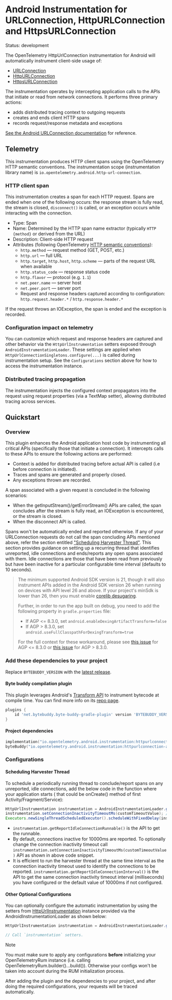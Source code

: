# Android Instrumentation for URLConnection, HttpURLConnection and HttpsURLConnection

Status: development

The OpenTelemetry HttpUrlConnection instrumentation for Android will automatically
instrument client-side usage of:

- [URLConnection](https://developer.android.com/reference/java/net/URLConnection)
- [HttpURLConnection](https://developer.android.com/reference/java/net/HttpURLConnection)
- [HttpsURLConnection](https://developer.android.com/reference/javax/net/ssl/HttpsURLConnection)

The instrumentation operates by intercepting application calls to the APIs that
initiate or read from network connections. It performs three primary actions:

- adds distributed tracing context to outgoing requests
- creates and ends client HTTP spans
- records request/response metadata and exceptions

[See the Android URLConnection documentation](https://developer.android.com/reference/java/net/URLConnection) for reference.

## Telemetry

This instrumentation produces HTTP client spans using the OpenTelemetry HTTP semantic
conventions. The instrumentation scope (instrumentation library name) is
`io.opentelemetry.android.http-url-connection`.

### HTTP client span

This instrumentation creates a span for each HTTP request. Spans are ended when one of
the following occurs: the response stream is fully read, the stream is closed,
`disconnect()` is called, or an exception occurs while interacting with the connection.

- Type: Span
- Name: Determined by the HTTP span name extractor (typically `HTTP {method}` or derived from the URL)
- Description: Client-side HTTP request
- Attributes (following OpenTelemetry [HTTP semantic conventions](https://opentelemetry.io/docs/specs/semconv/http/http-spans/)):
  - `http.method` — request method (GET, POST, etc.)
  - `http.url` — full URL
  - `http.target`, `http.host`, `http.scheme` — parts of the request URL when available
  - `http.status_code` — response status code
  - `http.flavor` — protocol (e.g. `1.1`)
  - `net.peer.name` — server host
  - `net.peer.port` — server port
  - Request and response headers captured according to configuration: `http.request.header.*` / `http.response.header.*`

If the request throws an IOException, the span is ended and the exception is recorded.

### Configuration impact on telemetry

You can customize which request and response headers are captured and other behavior via
the `HttpUrlInstrumentation` setters exposed through `AndroidInstrumentationLoader`.
These settings are applied when `HttpUrlConnectionSingletons.configure(...)` is called
during instrumentation setup. See the `Configurations` section above for how to access
the instrumentation instance.

### Distributed tracing propagation

The instrumentation injects the configured context propagators into the request using
request properties (via a TextMap setter), allowing distributed tracing across services.

## Quickstart

### Overview

This plugin enhances the Android application host code by instrumenting all critical APIs (specifically those that initiate a connection). It intercepts calls to these APIs to ensure the following actions are performed:

- Context is added for distributed tracing before actual API is called (i.e before connection is initiated).
- Traces and spans are generated and properly closed.
- Any exceptions thrown are recorded.

A span associated with a given request is concluded in the following scenarios:

- When the getInputStream()/getErrorStream() APIs are called, the span concludes after the stream is fully read, an IOException is encountered, or the stream is closed.
- When the disconnect API is called.

Spans won't be automatically ended and reported otherwise. If any of your URLConnection requests do not call the span concluding APIs mentioned above, refer the section entitled ["Scheduling Harvester Thread"](#scheduling-harvester-thread). This section provides guidance on setting up a recurring thread that identifies unreported, idle connections and ends/reports any open spans associated with them. Idle connections are those that have been read from previously but have been inactive for a particular configurable time interval (defaults to 10 seconds).

> The minimum supported Android SDK version is 21, though it will also instrument APIs added in the Android SDK version 26 when running on devices with API level 26 and above.
> If your project's minSdk is lower than 26, then you must enable
> [corelib desugaring](https://developer.android.com/studio/write/java8-support#library-desugaring).
>
> Further, in order to run the app built on debug, you need to add the following property in `gradle.properties` file:
>
> - If AGP <= 8.3.0, set `android.enableDexingArtifactTransform=false`
> - If AGP > 8.3.0, set `android.useFullClasspathForDexingTransform=true`
>
> For the full context for these workaround, please see
> [this issue](https://issuetracker.google.com/issues/334281968) for AGP <= 8.3.0
> or [this issue](https://issuetracker.google.com/issues/230454566#comment18) for AGP > 8.3.0.

### Add these dependencies to your project

Replace `BYTEBUDDY_VERSION` with the [latest release](https://central.sonatype.com/artifact/net.bytebuddy/byte-buddy-gradle-plugin/versions).

#### Byte buddy compilation plugin

This plugin leverages Android's [Transform API](https://developer.android.com/reference/tools/gradle-api/current/com/android/build/api/variant/ScopedArtifactsOperation#toTransform(com.android.build.api.artifact.ScopedArtifact,kotlin.Function1,kotlin.Function1,kotlin.Function1)) to instrument bytecode at compile time. You can find more info on its [repo page](https://github.com/raphw/byte-buddy/tree/master/byte-buddy-gradle-plugin/android-plugin).

```groovy
plugins {
    id 'net.bytebuddy.byte-buddy-gradle-plugin' version 'BYTEBUDDY_VERSION'
}
```

#### Project dependencies

```kotlin
implementation("io.opentelemetry.android.instrumentation:httpurlconnection-library:0.15.0-alpha")
byteBuddy("io.opentelemetry.android.instrumentation:httpurlconnection-agent:0.15.0-alpha")
```

### Configurations

#### Scheduling Harvester Thread

To schedule a periodically running thread to conclude/report spans on any unreported, idle connections, add the below code in the function where your application starts ( that could be onCreate() method of first Activity/Fragment/Service):

```java
HttpUrlInstrumentation instrumentation = AndroidInstrumentationLoader.getInstrumentation(HttpUrlInstrumentation.class);
instrumentation.setConnectionInactivityTimeoutMs(customTimeoutValue); //This is optional. Replace customTimeoutValue with a long data type value which denotes the connection inactivity timeout in milli seconds. Defaults to 10000ms
Executors.newSingleThreadScheduledExecutor().scheduleWithFixedDelay(instrumentation.getReportIdleConnectionRunnable(), 0, instrumentation.getReportIdleConnectionInterval(), TimeUnit.MILLISECONDS);
```

- `instrumentation.getReportIdleConnectionRunnable()` is the API to get the runnable.
- By default, connections inactive for 10000ms are reported. To optionally change the connection inactivity timeout call `instrumentation.setConnectionInactivityTimeoutMs(customTimeoutValue)` API as shown in above code snippet.
- It is efficient to run the harvester thread at the same time interval as the connection inactivity timeout used to identify the connections to be reported. `instrumentation.getReportIdleConnectionInterval()` is the API to get the same connection inactivity timeout interval (milliseconds) you have configured or the default value of 10000ms if not configured.

#### Other Optional Configurations

You can optionally configure the automatic instrumentation by using the setters from [HttpUrlInstrumentation](library/src/main/java/io/opentelemetry/instrumentation/library/httpurlconnection/HttpUrlInstrumentation.kt)
instance provided via the AndroidInstrumentationLoader as shown below:

```java
HttpUrlInstrumentation instrumentation = AndroidInstrumentationLoader.getInstrumentation(HttpUrlInstrumentation.class);

// Call `instrumentation` setters.
```

> [!NOTE]
> You must make sure to apply any configurations **before** initializing your OpenTelemetryRum
> instance (i.e. calling OpenTelemetryRum.builder()...build()). Otherwise your configs won't be
> taken into account during the RUM initialization process.

After adding the plugin and the dependencies to your project, and after doing the required configurations, your requests will be traced automatically.
